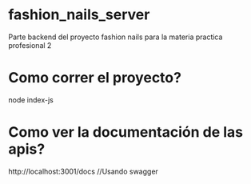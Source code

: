 # fashion_nails_server
Parte backend del proyecto fashion nails para la materia practica profesional 2 

# Como correr el proyecto?
node index-js

# Como ver la documentación de las apis?
http://localhost:3001/docs //Usando swagger
